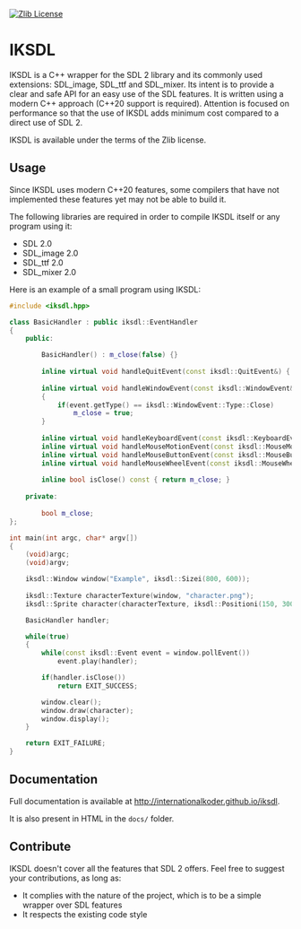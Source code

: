 [![Zlib License](https://img.shields.io/badge/license-Zlib-brightgreen.svg)](https://opensource.org/licenses/Zlib)

# IKSDL

IKSDL is a C++ wrapper for the SDL 2 library and its commonly used extensions: SDL_image, SDL_ttf and SDL_mixer.
Its intent is to provide a clear and safe API for an easy use of the SDL features.
It is written using a modern C++ approach (C++20 support is required).
Attention is focused on performance so that the use of IKSDL adds minimum cost compared to a direct use of SDL 2.

IKSDL is available under the terms of the Zlib license.

## Usage

Since IKSDL uses modern C++20 features, some compilers that have not implemented these features yet may not be able to build it.

The following libraries are required in order to compile IKSDL itself or any program using it:
* SDL 2.0
* SDL_image 2.0
* SDL_ttf 2.0
* SDL_mixer 2.0

Here is an example of a small program using IKSDL:

```c++
#include <iksdl.hpp>

class BasicHandler : public iksdl::EventHandler
{
    public:

        BasicHandler() : m_close(false) {}
        
        inline virtual void handleQuitEvent(const iksdl::QuitEvent&) { m_close = true; }
        
        inline virtual void handleWindowEvent(const iksdl::WindowEvent& event)
        {
            if(event.getType() == iksdl::WindowEvent::Type::Close)
                m_close = true;
        }
        
        inline virtual void handleKeyboardEvent(const iksdl::KeyboardEvent& event) {}
        inline virtual void handleMouseMotionEvent(const iksdl::MouseMotionEvent& event) {}
        inline virtual void handleMouseButtonEvent(const iksdl::MouseButtonEvent& event) {}
        inline virtual void handleMouseWheelEvent(const iksdl::MouseWheelEvent& event) {}
        
        inline bool isClose() const { return m_close; }
    
    private:
    
        bool m_close;
};

int main(int argc, char* argv[])
{
    (void)argc;
    (void)argv;

    iksdl::Window window("Example", iksdl::Sizei(800, 600));
    
    iksdl::Texture characterTexture(window, "character.png");
    iksdl::Sprite character(characterTexture, iksdl::Positioni(150, 300));

    BasicHandler handler;

    while(true)
    {
        while(const iksdl::Event event = window.pollEvent())
            event.play(handler);

        if(handler.isClose())
            return EXIT_SUCCESS;

        window.clear();
        window.draw(character);
        window.display();
    }

    return EXIT_FAILURE;
}
```

## Documentation

Full documentation is available at http://internationalkoder.github.io/iksdl.

It is also present in HTML in the `docs/` folder.

## Contribute

IKSDL doesn't cover all the features that SDL 2 offers. Feel free to suggest your contributions, as long as:
* It complies with the nature of the project, which is to be a simple wrapper over SDL features
* It respects the existing code style
